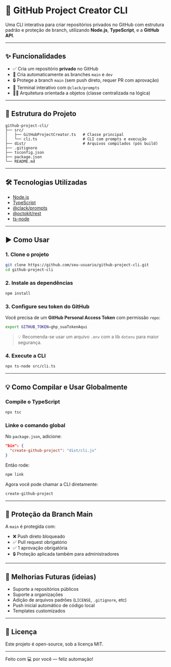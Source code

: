 # 🚀 GitHub Project Creator CLI

Uma CLI interativa para criar repositórios privados no GitHub com estrutura padrão e proteção de branch, utilizando **Node.js**, **TypeScript**, e a **GitHub API**.

---

## ✨ Funcionalidades

- ✅ Cria um repositório **privado** no GitHub
- 🌱 Cria automaticamente as branches `main` e `dev`
- 🔒 Protege a branch `main` (sem push direto, requer PR com aprovação)
- 🧠 Terminal interativo com `@clack/prompts`
- 👨‍💻 Arquitetura orientada a objetos (classe centralizada na lógica)

---

## 📁 Estrutura do Projeto

```
github-project-cli/
├── src/
│   ├── GitHubProjectCreator.ts   # Classe principal
│   └── cli.ts                    # CLI com prompts e execução
├── dist/                         # Arquivos compilados (pós build)
├── .gitignore
├── tsconfig.json
├── package.json
└── README.md
```

---

## 🛠️ Tecnologias Utilizadas

- [Node.js](https://nodejs.org/)
- [TypeScript](https://www.typescriptlang.org/)
- [@clack/prompts](https://github.com/natemoo-re/clack)
- [@octokit/rest](https://github.com/octokit/rest.js)
- [ts-node](https://typestrong.org/ts-node/)

---

## ▶️ Como Usar

### 1. Clone o projeto

```bash
git clone https://github.com/seu-usuario/github-project-cli.git
cd github-project-cli
```

### 2. Instale as dependências

```bash
npm install
```

### 3. Configure seu token do GitHub

Você precisa de um **GitHub Personal Access Token** com permissão `repo`:

```bash
export GITHUB_TOKEN=ghp_suaTokenAqui
```

> 💡 Recomenda-se usar um arquivo `.env` com a lib `dotenv` para maior segurança.

### 4. Execute a CLI

```bash
npx ts-node src/cli.ts
```

---

## 💡 Como Compilar e Usar Globalmente

### Compile o TypeScript

```bash
npx tsc
```

### Linke o comando global

No `package.json`, adicione:

```json
"bin": {
  "create-github-project": "dist/cli.js"
}
```

Então rode:

```bash
npm link
```

Agora você pode chamar a CLI diretamente:

```bash
create-github-project
```

---

## 🔐 Proteção da Branch Main

A `main` é protegida com:

- ❌ Push direto bloqueado
- ✅ Pull request obrigatório
- ✅ 1 aprovação obrigatória
- 🔒 Proteção aplicada também para administradores

---

## 📌 Melhorias Futuras (ideias)

- Suporte a repositórios públicos
- Suporte a organizações
- Adição de arquivos padrões (`LICENSE`, `.gitignore`, etc)
- Push inicial automático de código local
- Templates customizados

---

## 📃 Licença

Este projeto é open-source, sob a licença MIT.

---

Feito com 💻 por você — feliz automação!